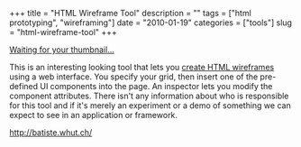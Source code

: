+++
title = "HTML Wireframe Tool"
description = ""
tags = ["html prototyping", "wireframing"]
date = "2010-01-19"
categories = ["tools"]
slug = "html-wireframe-tool"
+++


<div class="tool-screenshot mb1"><a href="http://batiste.whut.ch/"><div id='bluga-waiting-2845' class='bluga-waiting custom'><p>Waiting for your thumbnail...</p></div></a></div><p>This is an interesting looking tool that lets you <a href="http://batiste.whut.ch/">create HTML wireframes</a> using a web interface. You specify your grid, then insert one of the pre-defined UI components into the page. An inspector lets you modify the component attributes. There isn't any information about who is responsible for this tool and if it's merely an experiment or a demo of something we can expect to see in an application or framework.</p>

  
<p><a href="http://batiste.whut.ch/">http://batiste.whut.ch/</a></p>
      

